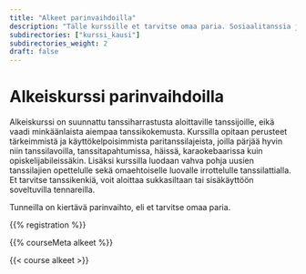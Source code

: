 ```yaml
---
title: "Alkeet parinvaihdoilla"
description: "Tälle kurssille et tarvitse omaa paria. Sosiaalitanssia ja uusiin ihmisiin tutustumista parhaimmillaan."
subdirectories: ["kurssi_kausi"]
subdirectories_weight: 2
draft: false
---
```

# Alkeiskurssi parinvaihdoilla

Alkeiskurssi on suunnattu tanssiharrastusta aloittaville tanssijoille, eikä vaadi minkäänlaista aiempaa tanssikokemusta. Kurssilla opitaan perusteet tärkeimmistä ja käyttökelpoisimmista paritanssilajeista, joilla pärjää hyvin niin tanssilavoilla, tanssitapahtumissa, häissä, karaokebaarissa kuin opiskelijabileissäkin. Lisäksi kurssilla luodaan vahva pohja uusien tanssilajien opettelulle sekä omaehtoiselle luovalle irrottelulle tanssilattialla. Et tarvitse tanssikenkiä, voit aloittaa sukkasiltaan tai sisäkäyttöön soveltuvilla tennareilla.

Tunneilla on kiertävä parinvaihto, eli et tarvitse omaa paria.

<!-- layouts/shortcodes/registration.html -->
{{% registration %}}

{{% courseMeta alkeet %}}

{{< course alkeet >}}

